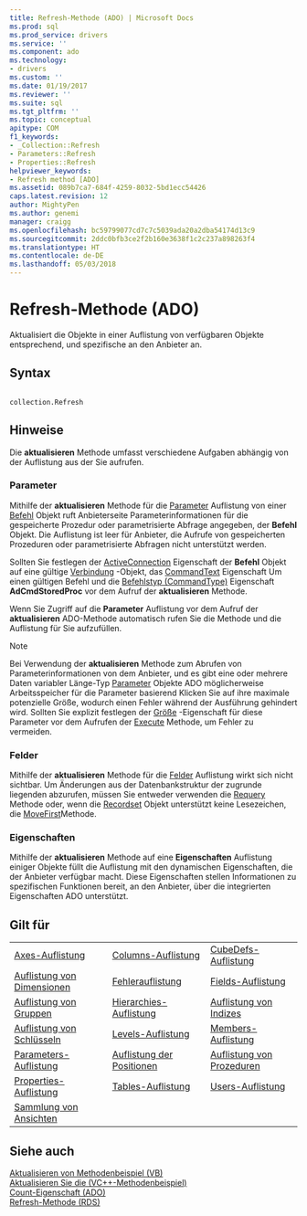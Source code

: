 ```yaml
---
title: Refresh-Methode (ADO) | Microsoft Docs
ms.prod: sql
ms.prod_service: drivers
ms.service: ''
ms.component: ado
ms.technology:
- drivers
ms.custom: ''
ms.date: 01/19/2017
ms.reviewer: ''
ms.suite: sql
ms.tgt_pltfrm: ''
ms.topic: conceptual
apitype: COM
f1_keywords:
- _Collection::Refresh
- Parameters::Refresh
- Properties::Refresh
helpviewer_keywords:
- Refresh method [ADO]
ms.assetid: 089b7ca7-684f-4259-8032-5bd1ecc54426
caps.latest.revision: 12
author: MightyPen
ms.author: genemi
manager: craigg
ms.openlocfilehash: bc59799077cd7c7c5039ada20a2dba54174d13c9
ms.sourcegitcommit: 2ddc0bfb3ce2f2b160e3638f1c2c237a898263f4
ms.translationtype: HT
ms.contentlocale: de-DE
ms.lasthandoff: 05/03/2018
---
```

# <a name="refresh-method-ado"></a>Refresh-Methode (ADO)
Aktualisiert die Objekte in einer Auflistung von verfügbaren Objekte entsprechend, und spezifische an den Anbieter an.  
  
## <a name="syntax"></a>Syntax  
  
```  
  
collection.Refresh  
```  
  
## <a name="remarks"></a>Hinweise  
 Die **aktualisieren** Methode umfasst verschiedene Aufgaben abhängig von der Auflistung aus der Sie aufrufen.  
  
### <a name="parameters"></a>Parameter  
 Mithilfe der **aktualisieren** Methode für die [Parameter](../../../ado/reference/ado-api/parameters-collection-ado.md) Auflistung von einer [Befehl](../../../ado/reference/ado-api/command-object-ado.md) Objekt ruft Anbieterseite Parameterinformationen für die gespeicherte Prozedur oder parametrisierte Abfrage angegeben, der **Befehl** Objekt. Die Auflistung ist leer für Anbieter, die Aufrufe von gespeicherten Prozeduren oder parametrisierte Abfragen nicht unterstützt werden.  
  
 Sollten Sie festlegen der [ActiveConnection](../../../ado/reference/ado-api/activeconnection-property-ado.md) Eigenschaft der **Befehl** Objekt auf eine gültige [Verbindung](../../../ado/reference/ado-api/connection-object-ado.md) -Objekt, das [CommandText](../../../ado/reference/ado-api/commandtext-property-ado.md) Eigenschaft Um einen gültigen Befehl und die [Befehlstyp (CommandType)](../../../ado/reference/ado-api/commandtype-property-ado.md) Eigenschaft **AdCmdStoredProc** vor dem Aufruf der **aktualisieren** Methode.  
  
 Wenn Sie Zugriff auf die **Parameter** Auflistung vor dem Aufruf der **aktualisieren** ADO-Methode automatisch rufen Sie die Methode und die Auflistung für Sie aufzufüllen.  
  
> [!NOTE]
>  Bei Verwendung der **aktualisieren** Methode zum Abrufen von Parameterinformationen von dem Anbieter, und es gibt eine oder mehrere Daten variabler Länge-Typ [Parameter](../../../ado/reference/ado-api/parameter-object.md) Objekte ADO möglicherweise Arbeitsspeicher für die Parameter basierend Klicken Sie auf ihre maximale potenzielle Größe, wodurch einen Fehler während der Ausführung gehindert wird. Sollten Sie explizit festlegen der [Größe](../../../ado/reference/ado-api/size-property-ado-parameter.md) -Eigenschaft für diese Parameter vor dem Aufrufen der [Execute](../../../ado/reference/ado-api/execute-method-ado-command.md) Methode, um Fehler zu vermeiden.  
  
### <a name="fields"></a>Felder  
 Mithilfe der **aktualisieren** Methode für die [Felder](../../../ado/reference/ado-api/fields-collection-ado.md) Auflistung wirkt sich nicht sichtbar. Um Änderungen aus der Datenbankstruktur der zugrunde liegenden abzurufen, müssen Sie entweder verwenden die [Requery](../../../ado/reference/ado-api/requery-method.md) Methode oder, wenn die [Recordset](../../../ado/reference/ado-api/recordset-object-ado.md) Objekt unterstützt keine Lesezeichen, die [MoveFirst](../../../ado/reference/ado-api/movefirst-movelast-movenext-and-moveprevious-methods-ado.md)Methode.  
  
### <a name="properties"></a>Eigenschaften  
 Mithilfe der **aktualisieren** Methode auf eine **Eigenschaften** Auflistung einiger Objekte füllt die Auflistung mit den dynamischen Eigenschaften, die der Anbieter verfügbar macht. Diese Eigenschaften stellen Informationen zu spezifischen Funktionen bereit, an den Anbieter, über die integrierten Eigenschaften ADO unterstützt.  
  
## <a name="applies-to"></a>Gilt für  
  
||||  
|-|-|-|  
|[Axes-Auflistung](../../../ado/reference/ado-md-api/axes-collection-ado-md.md)|[Columns-Auflistung](../../../ado/reference/adox-api/columns-collection-adox.md)|[CubeDefs-Auflistung](../../../ado/reference/ado-md-api/cubedefs-collection-ado-md.md)|  
|[Auflistung von Dimensionen](../../../ado/reference/ado-md-api/dimensions-collection-ado-md.md)|[Fehlerauflistung](../../../ado/reference/ado-api/errors-collection-ado.md)|[Fields-Auflistung](../../../ado/reference/ado-api/fields-collection-ado.md)|  
|[Auflistung von Gruppen](../../../ado/reference/adox-api/groups-collection-adox.md)|[Hierarchies-Auflistung](../../../ado/reference/ado-md-api/hierarchies-collection-ado-md.md)|[Auflistung von Indizes](../../../ado/reference/adox-api/indexes-collection-adox.md)|  
|[Auflistung von Schlüsseln](../../../ado/reference/adox-api/keys-collection-adox.md)|[Levels-Auflistung](../../../ado/reference/ado-md-api/levels-collection-ado-md.md)|[Members-Auflistung](../../../ado/reference/ado-md-api/members-collection-ado-md.md)|  
|[Parameters-Auflistung](../../../ado/reference/ado-api/parameters-collection-ado.md)|[Auflistung der Positionen](../../../ado/reference/ado-md-api/positions-collection-ado-md.md)|[Auflistung von Prozeduren](../../../ado/reference/adox-api/procedures-collection-adox.md)|  
|[Properties-Auflistung](../../../ado/reference/ado-api/properties-collection-ado.md)|[Tables-Auflistung](../../../ado/reference/adox-api/tables-collection-adox.md)|[Users-Auflistung](../../../ado/reference/adox-api/users-collection-adox.md)|  
|[Sammlung von Ansichten](../../../ado/reference/adox-api/views-collection-adox.md)|||  
  
## <a name="see-also"></a>Siehe auch  
 [Aktualisieren von Methodenbeispiel (VB)](../../../ado/reference/ado-api/refresh-method-example-vb.md)   
 [Aktualisieren Sie die (VC++-Methodenbeispiel)](../../../ado/reference/ado-api/refresh-method-example-vc.md)   
 [Count-Eigenschaft (ADO)](../../../ado/reference/ado-api/count-property-ado.md)   
 [Refresh-Methode (RDS)](../../../ado/reference/rds-api/refresh-method-rds.md)
